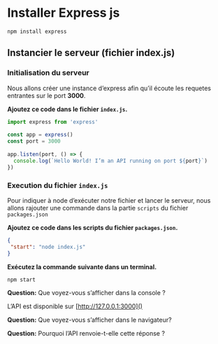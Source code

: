 ﻿# Installer Express js  
  
```shell  
npm install express
```  
  
  
## Instancier le serveur (fichier index.js)  
  
### Initialisation du serveur  
  Nous allons créer une instance d’express afin qu’il écoute les requetes entrantes sur le port **3000**.

**Ajoutez ce code dans le fichier `index.js`.**
```javascript  
import express from 'express'  
  
const app = express()  
const port = 3000  
  
app.listen(port, () => {  
  console.log(`Hello World! I’m an API running on port ${port}`)  
})
```  
  
### Execution du fichier `index.js`  
  
Pour indiquer à node d’exécuter notre fichier et lancer le serveur, nous allons rajouter une commande dans la  partie `scripts` du fichier `packages.json`  
 
 **Ajoutez ce code dans les scripts du fichier `packages.json`.**
```json  
{  
 "start": "node index.js"
}  
```  
  
**Exécutez la commande suivante dans un terminal.**
  
```shell  
npm start
```  

**Question:**  Que voyez-vous s’afficher dans la console ?


L’API est disponible sur [http://127.0.0.1:3000]()

**Question:** Que voyez-vous s’afficher dans le navigateur?

**Question:** Pourquoi l’API renvoie-t-elle cette réponse ?
